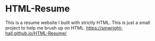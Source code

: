 # HTML-Resume
This is a resume website I built with strictly HTML. This is just a small project to help me brush up on HTML.
https://smwright-hall.github.io/HTML-Resume/
